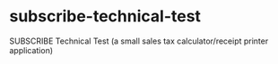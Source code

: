 # subscribe-technical-test
SUBSCRIBE Technical Test (a small sales tax calculator/receipt printer application)
